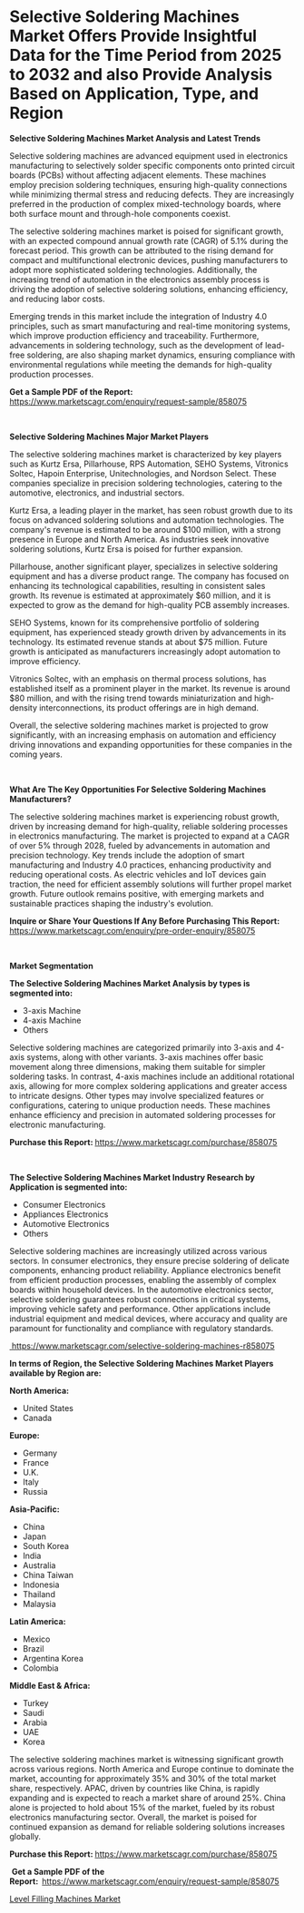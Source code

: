 <p><h1>Selective Soldering Machines Market Offers Provide Insightful Data for the Time Period from 2025 to 2032 and also Provide Analysis Based on Application, Type, and Region</h1></p><p><strong>Selective Soldering Machines Market Analysis and Latest Trends</strong></p>
<p><p>Selective soldering machines are advanced equipment used in electronics manufacturing to selectively solder specific components onto printed circuit boards (PCBs) without affecting adjacent elements. These machines employ precision soldering techniques, ensuring high-quality connections while minimizing thermal stress and reducing defects. They are increasingly preferred in the production of complex mixed-technology boards, where both surface mount and through-hole components coexist.</p><p>The selective soldering machines market is poised for significant growth, with an expected compound annual growth rate (CAGR) of 5.1% during the forecast period. This growth can be attributed to the rising demand for compact and multifunctional electronic devices, pushing manufacturers to adopt more sophisticated soldering technologies. Additionally, the increasing trend of automation in the electronics assembly process is driving the adoption of selective soldering solutions, enhancing efficiency, and reducing labor costs.</p><p>Emerging trends in this market include the integration of Industry 4.0 principles, such as smart manufacturing and real-time monitoring systems, which improve production efficiency and traceability. Furthermore, advancements in soldering technology, such as the development of lead-free soldering, are also shaping market dynamics, ensuring compliance with environmental regulations while meeting the demands for high-quality production processes.</p></p>
<p><strong>Get a Sample PDF of the Report:&nbsp;</strong> <a href="https://www.marketscagr.com/enquiry/request-sample/858075?utm_campaign=1126&utm_medium=2&utm_source=Github&utm_content=ia&utm_term=18022025&utm_id=selective-soldering-machines">https://www.marketscagr.com/enquiry/request-sample/858075</a></p>
<p>&nbsp;</p>
<p><strong>Selective Soldering Machines Major Market Players</strong></p>
<p><p>The selective soldering machines market is characterized by key players such as Kurtz Ersa, Pillarhouse, RPS Automation, SEHO Systems, Vitronics Soltec, Hapoin Enterprise, Unitechnologies, and Nordson Select. These companies specialize in precision soldering technologies, catering to the automotive, electronics, and industrial sectors.</p><p>Kurtz Ersa, a leading player in the market, has seen robust growth due to its focus on advanced soldering solutions and automation technologies. The company's revenue is estimated to be around $100 million, with a strong presence in Europe and North America. As industries seek innovative soldering solutions, Kurtz Ersa is poised for further expansion.</p><p>Pillarhouse, another significant player, specializes in selective soldering equipment and has a diverse product range. The company has focused on enhancing its technological capabilities, resulting in consistent sales growth. Its revenue is estimated at approximately $60 million, and it is expected to grow as the demand for high-quality PCB assembly increases.</p><p>SEHO Systems, known for its comprehensive portfolio of soldering equipment, has experienced steady growth driven by advancements in its technology. Its estimated revenue stands at about $75 million. Future growth is anticipated as manufacturers increasingly adopt automation to improve efficiency.</p><p>Vitronics Soltec, with an emphasis on thermal process solutions, has established itself as a prominent player in the market. Its revenue is around $80 million, and with the rising trend towards miniaturization and high-density interconnections, its product offerings are in high demand.</p><p>Overall, the selective soldering machines market is projected to grow significantly, with an increasing emphasis on automation and efficiency driving innovations and expanding opportunities for these companies in the coming years.</p></p>
<p>&nbsp;</p>
<p><strong>What Are The Key Opportunities For Selective Soldering Machines Manufacturers?</strong></p>
<p><p>The selective soldering machines market is experiencing robust growth, driven by increasing demand for high-quality, reliable soldering processes in electronics manufacturing. The market is projected to expand at a CAGR of over 5% through 2028, fueled by advancements in automation and precision technology. Key trends include the adoption of smart manufacturing and Industry 4.0 practices, enhancing productivity and reducing operational costs. As electric vehicles and IoT devices gain traction, the need for efficient assembly solutions will further propel market growth. Future outlook remains positive, with emerging markets and sustainable practices shaping the industry's evolution.</p></p>
<p><strong>Inquire or Share Your Questions If Any Before Purchasing This Report:</strong> <a href="https://www.marketscagr.com/enquiry/pre-order-enquiry/858075?utm_campaign=1126&utm_medium=2&utm_source=Github&utm_content=ia&utm_term=18022025&utm_id=selective-soldering-machines">https://www.marketscagr.com/enquiry/pre-order-enquiry/858075</a></p>
<p>&nbsp;</p>
<p><strong>Market Segmentation</strong></p>
<p><strong>The Selective Soldering Machines Market Analysis by types is segmented into:</strong></p>
<p><ul><li>3-axis Machine</li><li>4-axis Machine</li><li>Others</li></ul></p>
<p><p>Selective soldering machines are categorized primarily into 3-axis and 4-axis systems, along with other variants. 3-axis machines offer basic movement along three dimensions, making them suitable for simpler soldering tasks. In contrast, 4-axis machines include an additional rotational axis, allowing for more complex soldering applications and greater access to intricate designs. Other types may involve specialized features or configurations, catering to unique production needs. These machines enhance efficiency and precision in automated soldering processes for electronic manufacturing.</p></p>
<p><strong>Purchase this Report:&nbsp;</strong><a href="https://www.marketscagr.com/purchase/858075?utm_campaign=1126&utm_medium=2&utm_source=Github&utm_content=ia&utm_term=18022025&utm_id=selective-soldering-machines">https://www.marketscagr.com/purchase/858075</a></p>
<p>&nbsp;</p>
<p><strong>The Selective Soldering Machines Market Industry Research by Application is segmented into:</strong></p>
<p><ul><li>Consumer Electronics</li><li>Appliances Electronics</li><li>Automotive Electronics</li><li>Others</li></ul></p>
<p><p>Selective soldering machines are increasingly utilized across various sectors. In consumer electronics, they ensure precise soldering of delicate components, enhancing product reliability. Appliance electronics benefit from efficient production processes, enabling the assembly of complex boards within household devices. In the automotive electronics sector, selective soldering guarantees robust connections in critical systems, improving vehicle safety and performance. Other applications include industrial equipment and medical devices, where accuracy and quality are paramount for functionality and compliance with regulatory standards.</p></p>
<p><a href="https://www.marketscagr.com/selective-soldering-machines-r858075?utm_campaign=1126&utm_medium=2&utm_source=Github&utm_content=ia&utm_term=18022025&utm_id=selective-soldering-machines">&nbsp;https://www.marketscagr.com/selective-soldering-machines-r858075</a></p>
<p><strong>In terms of Region, the Selective Soldering Machines Market Players available by Region are:</strong></p>
<p>
    <p> <strong> North America: </strong>
        <ul>
            <li>United States</li>
            <li>Canada</li>
        </ul>
        </p> 
    <p> <strong> Europe: </strong>
        <ul>
            <li>Germany</li>
            <li>France</li>
            <li>U.K.</li>
            <li>Italy</li>
            <li>Russia</li>
        </ul>
        </p> 
    <p> <strong> Asia-Pacific: </strong>
        <ul>
            <li>China</li>
            <li>Japan</li>
            <li>South Korea</li>
            <li>India</li>
            <li>Australia</li>
            <li>China Taiwan</li>
            <li>Indonesia</li>
            <li>Thailand</li>
            <li>Malaysia</li>
        </ul>
        </p> 
    <p> <strong> Latin America: </strong>
        <ul>
            <li>Mexico</li>
            <li>Brazil</li>
            <li>Argentina Korea</li>
            <li>Colombia</li>
        </ul>
        </p> 
    <p> <strong> Middle East & Africa: </strong>
        <ul>
            <li>Turkey</li>
            <li>Saudi</li>
            <li>Arabia</li>
            <li>UAE</li>
            <li>Korea</li>
        </ul>
    </p>
    </p>
<p><p>The selective soldering machines market is witnessing significant growth across various regions. North America and Europe continue to dominate the market, accounting for approximately 35% and 30% of the total market share, respectively. APAC, driven by countries like China, is rapidly expanding and is expected to reach a market share of around 25%. China alone is projected to hold about 15% of the market, fueled by its robust electronics manufacturing sector. Overall, the market is poised for continued expansion as demand for reliable soldering solutions increases globally.</p></p>
<p><strong>Purchase this Report: </strong><a href="https://www.marketscagr.com/purchase/858075?utm_campaign=1126&utm_medium=2&utm_source=Github&utm_content=ia&utm_term=18022025&utm_id=selective-soldering-machines">https://www.marketscagr.com/purchase/858075</a></p>
<p>&nbsp;<strong>Get a Sample PDF of the Report:&nbsp;&nbsp;</strong><a href="https://www.marketscagr.com/enquiry/request-sample/858075?utm_campaign=1126&utm_medium=2&utm_source=Github&utm_content=ia&utm_term=18022025&utm_id=selective-soldering-machines">https://www.marketscagr.com/enquiry/request-sample/858075</a></p>
<p><strong></strong></p>
<p><p><a href="https://github.com/julyju69/Market-Research-Report-List-6/blob/main/level-filling-machines-market.md?utm_campaign=1126&utm_medium=2&utm_source=Github&utm_content=ia&utm_term=18022025&utm_id=selective-soldering-machines">Level Filling Machines Market</a></p></p>